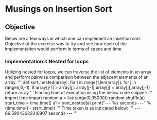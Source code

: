 # Musings on Insertion Sort
## Objective
Below are a few ways in which one can implement an insertion sort. Objective of the exercise was to try and see how each of the implementation would perform in terms of space and time.
### Implementation I: Nested for loops
Utilizing nested for loops, we can traverse the list of elements in an array and perform pairwise comparison between the adjacent elements of an array.
'''
def sort_nested(array):
    for i in range(1,len(array)):
        for j in range(i,0,-1):
            if array[j-1] > array[j]:
                array[j-1],array[j] = array[j],array[j-1]
    return array
'''
Finding time of execution using the below code snippet:
'''
import time
import random
a = list(range(0,35000))
random.shuffle(a)
start_time = time.time()
a1 = sort_nested(a)
print("--- %s seconds ---" % (time.time() - start_time))
'''
Time taken is as indicated below:
'''
--- 89.59043622016907 seconds ---
'''
